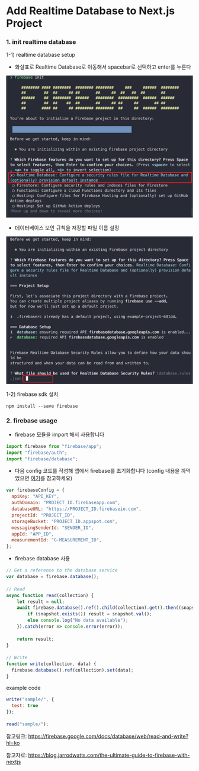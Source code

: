 # Add Realtime Database to Next.js Project

### 1. init realtime database

1-1) realtime database setup

- 화살표로 Realtime Database로 이동해서 spacebar로 선택하고 enter를 누른다

![firebase init](resources/images/create_realtime_db_007.png)

- 데이터베이스 보안 규칙을 저장할 파일 이름 설정

![보안 규칙 파일 이름](resources/images/create_realtime_db_008.png)

1-2) firebase sdk 설치

```Shell
npm install --save firebase
```

### 2. firebase usage

- firebase 모듈을 import 해서 사용합니다

```javascript
import firebase from "firebase/app";
import "firebase/auth";
import "firebase/database";
```

- 다음 config 코드를 작성해 앱에서 firebase를 초기화합니다
(config 내용을 까먹었으면 [여기](find_firebase_app_config.md)를 참고하세요)

```javascript
var firebaseConfig = {
  apiKey: "API_KEY",
  authDomain: "PROJECT_ID.firebaseapp.com",
  databaseURL: "https://PROJECT_ID.firebaseio.com",
  projectId: "PROJECT_ID",
  storageBucket: "PROJECT_ID.appspot.com",
  messagingSenderId: "SENDER_ID",
  appId: "APP_ID",
  measurementId: "G-MEASUREMENT_ID",
};
```

- firebase database 사용

```javascript
// Get a reference to the database service
var database = firebase.database();

// Read
async function read(collection) {
    let result = null;
    await firebase.database().ref().child(collection).get().then((snapshot) => {
        if (snapshot.exists()) result = snapshot.val();
        else console.log("No data available");
    }).catch(error => console.error(error));

    return result;
}

// Write
function write(collection, data) {
  firebase.database().ref(collection).set(data);
}
```
example code
```javascript
write("sample/", {
  test: true
});

read("sample/");
```

참고링크: <https://firebase.google.com/docs/database/web/read-and-write?hl=ko>

참고자료: <https://blog.jarrodwatts.com/the-ultimate-guide-to-firebase-with-nextjs>
